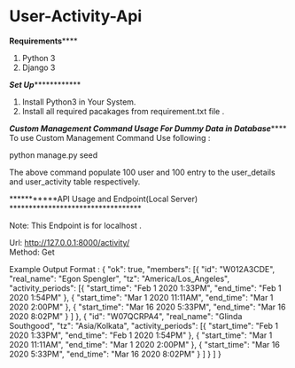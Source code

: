 # User-Activity-Api

************Requirements****************
1. Python 3
2. Django 3


***********Set Up***********************
1. Install Python3 in Your System.
2. Install all required pacakages from requirement.txt file .


***********Custom Management Command Usage For Dummy Data in Database***************
To use Custom Management Command Use following :

python manage.py seed

The above command populate 100 user and 100 entry to the user_details and user_activity table respectively.


***********API Usage and Endpoint(Local Server) **********************************

Note: This Endpoint is for localhost .

Url: http://127.0.0.1:8000/activity/  
Method: Get

Example Output Format :
		{
			"ok": true,
			"members": [{
					"id": "W012A3CDE",
					"real_name": "Egon Spengler",
					"tz": "America/Los_Angeles",
					"activity_periods": [{
							"start_time": "Feb 1 2020  1:33PM",
							"end_time": "Feb 1 2020 1:54PM"
						},
						{
							"start_time": "Mar 1 2020  11:11AM",
							"end_time": "Mar 1 2020 2:00PM"
						},
						{
							"start_time": "Mar 16 2020  5:33PM",
							"end_time": "Mar 16 2020 8:02PM"
						}
					]
				},
				{
					"id": "W07QCRPA4",
					"real_name": "Glinda Southgood",
					"tz": "Asia/Kolkata",
					"activity_periods": [{
							"start_time": "Feb 1 2020  1:33PM",
							"end_time": "Feb 1 2020 1:54PM"
						},
						{
							"start_time": "Mar 1 2020  11:11AM",
							"end_time": "Mar 1 2020 2:00PM"
						},
						{
							"start_time": "Mar 16 2020  5:33PM",
							"end_time": "Mar 16 2020 8:02PM"
						}
					]
				}
			]
		}


